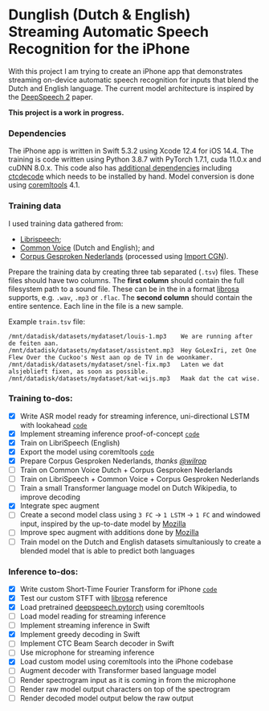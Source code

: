 # Dunglish (Dutch & English) Streaming Automatic Speech Recognition for the iPhone

With this project I am trying to create an iPhone app that demonstrates streaming on-device automatic speech recognition for inputs that blend the Dutch and English language. 
The current model architecture is inspired by the [DeepSpeech 2](https://arxiv.org/abs/1512.02595) paper. 

**This project is a work in progress.**

### Dependencies

The iPhone app is written in Swift 5.3.2 using Xcode 12.4 for iOS 14.4.
The training is code written using Python 3.8.7 with PyTorch 1.7.1, cuda 11.0.x and cuDNN 8.0.x.
This code also has [additional dependencies](Train/requirements.txt) including [ctcdecode](https://github.com/parlance/ctcdecode) which needs to be installed by hand.
Model conversion is done using [coremltools](https://github.com/apple/coremltools) 4.1.

### Training data
I used training data  gathered from:
 - [Librispeech](http://www.openslr.org/12/); 
 - [Common Voice](https://commonvoice.mozilla.org/) (Dutch and English); and
 - [Corpus Gesproken Nederlands](https://taalmaterialen.ivdnt.org/download/tstc-corpus-gesproken-nederlands/) (processed using [Import CGN](https://github.com/wilrop/Import-CGN)).

Prepare the training data by creating three tab separated (`.tsv`) files.
These files should have two columns. The **first column** should contain the full filesystem path to a sound file.
These can be in the in a format [librosa](https://librosa.org/) supports, e.g. `.wav`, `.mp3` or `.flac`.
The **second column** should contain the entire sentence. Each line in the file is a new sample.

Example `train.tsv` file:
```
/mnt/datadisk/datasets/mydataset/louis-1.mp3	We are running after de feiten aan.
/mnt/datadisk/datasets/mydataset/assistent.mp3	Hey GoLexIri, zet One Flew Over the Cuckoo's Nest aan op de TV in de woonkamer.
/mnt/datadisk/datasets/mydataset/snel-fix.mp3	Laten we dat alsjeblieft fixen, as soon as possible.
/mnt/datadisk/datasets/mydataset/kat-wijs.mp3	Maak dat the cat wise.
```

### Training to-dos: 
- [x] Write ASR model ready for streaming inference, uni-directional LSTM with lookahead  [`code`](Train/model/cnn_rnn_lookahead_acoustic_model.py)
- [x] Implement streaming inference proof-of-concept [`code`](Train/streaming_inference.py)
- [x] Train on LibriSpeech (English)
- [x] Export the model using coremltools [`code`](Train/coreml.py)
- [x] Prepare Corpus Gesproken Nederlands, _thanks [@wilrop](https://github.com/wilrop/Import-CGN)_  
- [ ] Train on Common Voice Dutch + Corpus Gesproken Nederlands
- [ ] Train on LibriSpeech + Common Voice + Corpus Gesproken Nederlands
- [ ] Train a small Transformer language model on Dutch Wikipedia, to improve decoding
- [x] Integrate spec augment
- [ ] Create a second model class using `3 FC` → `1 LSTM` → `1 FC` and windowed input, inspired by the up-to-date model by [Mozilla](https://github.com/mozilla/DeepSpeech)
- [ ] Improve spec augment with additions done by [Mozilla](https://github.com/mozilla/DeepSpeech)
- [ ] Train model on the Dutch and English datasets simultaniously to create a blended model that is able to predict both languages

### Inference to-dos:
- [x] Write custom Short-Time Fourier Transform for iPhone [`code`](Source/Numeric/Vector+STFT.swift)
- [x] Test our custom STFT with [librosa](https://librosa.org/) reference
- [x] Load pretrained [deepspeech.pytorch](https://github.com/SeanNaren/deepspeech.pytorch) using coremltools
- [ ] Load model reading for streaming inference
- [ ] Implement streaming inference in Swift
- [x] Implement greedy decoding in Swift
- [ ] Implement CTC Beam Search decoder in Swift
- [ ] Use microphone for streaming inference
- [x] Load custom model using coremltools into the iPhone codebase
- [ ] Augment decoder with Transformer based language model
- [ ] Render spectrogram input as it is coming in from the microphone
- [ ] Render raw model output characters on top of the spectrogram
- [ ] Render decoded model output below the raw output
